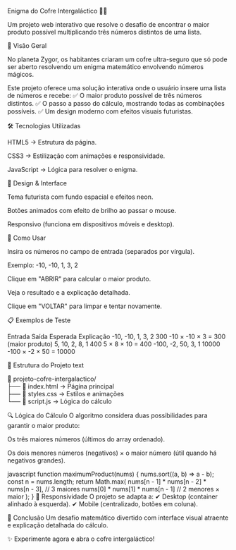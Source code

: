 Enigma do Cofre Intergaláctico 🔐🚀


Um projeto web interativo que resolve o desafio de encontrar o maior produto possível multiplicando três números distintos de uma lista.

📌 Visão Geral

No planeta Zygor, os habitantes criaram um cofre ultra-seguro que só pode ser aberto resolvendo um enigma matemático envolvendo números mágicos.

Este projeto oferece uma solução interativa onde o usuário insere uma lista de números e recebe:
✅ O maior produto possível de três números distintos.
✅ O passo a passo do cálculo, mostrando todas as combinações possíveis.
✅ Um design moderno com efeitos visuais futuristas.

🛠️ Tecnologias Utilizadas

HTML5 → Estrutura da página.

CSS3 → Estilização com animações e responsividade.

JavaScript → Lógica para resolver o enigma.

🎨 Design & Interface

Tema futurista com fundo espacial e efeitos neon.

Botões animados com efeito de brilho ao passar o mouse.

Responsivo (funciona em dispositivos móveis e desktop).


🚀 Como Usar

Insira os números no campo de entrada (separados por vírgula).

Exemplo: -10, -10, 1, 3, 2

Clique em "ABRIR" para calcular o maior produto.

Veja o resultado e a explicação detalhada.

Clique em "VOLTAR" para limpar e tentar novamente.

📋 Exemplos de Teste

Entrada	Saída Esperada	Explicação
-10, -10, 1, 3, 2	300	-10 × -10 × 3 = 300 (maior produto)
5, 10, 2, 8, 1	400	5 × 8 × 10 = 400
-100, -2, 50, 3, 1	10000	-100 × -2 × 50 = 10000

📂 Estrutura do Projeto
text

📁 projeto-cofre-intergalactico/  
├── 📄 index.html          → Página principal  
├── 📄 styles.css          → Estilos e animações  
└── 📄 script.js           → Lógica do cálculo  

🔍 Lógica do Cálculo
O algoritmo considera duas possibilidades para garantir o maior produto:

Os três maiores números (últimos do array ordenado).

Os dois menores números (negativos) × o maior número (útil quando há negativos grandes).

javascript
function maximumProduct(nums) {
    nums.sort((a, b) => a - b);
    const n = nums.length;
    return Math.max(
        nums[n - 1] * nums[n - 2] * nums[n - 3],  // 3 maiores
        nums[0] * nums[1] * nums[n - 1]           // 2 menores × maior
    );
}
📱 Responsividade
O projeto se adapta a:
✔ Desktop (container alinhado à esquerda).
✔ Mobile (centralizado, botões em coluna).

🎉 Conclusão
Um desafio matemático divertido com interface visual atraente e explicação detalhada do cálculo.

✨ Experimente agora e abra o cofre intergaláctico!

